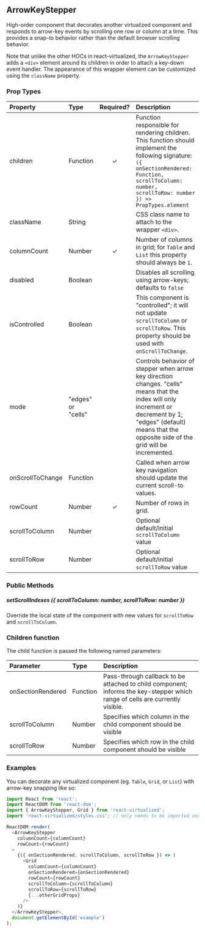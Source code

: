 ArrowKeyStepper
---------------

High-order component that decorates another virtualized component and responds to arrow-key events by scrolling one row or column at a time.
This provides a snap-to behavior rather than the default browser scrolling behavior.

Note that unlike the other HOCs in react-virtualized, the `ArrowKeyStepper` adds a `<div>` element around its children in order to attach a key-down event handler.
The appearance of this wrapper element can be customized using the `className` property.

### Prop Types
| Property | Type | Required? | Description |
|:---|:---|:---:|:---|
| children | Function | ✓ | Function responsible for rendering children. This function should implement the following signature: `({ onSectionRendered: Function, scrollToColumn: number, scrollToRow: number }) => PropTypes.element` |
| className | String |  | CSS class name to attach to the wrapper `<div>`. |
| columnCount | Number | ✓ | Number of columns in grid; for `Table` and `List` this property should always be `1`. |
| disabled | Boolean |  | Disables all scrolling using arrow-keys; defaults to `false` |
| isControlled | Boolean |  | This component is "controlled"; it will not update `scrollToColumn` or `scrollToRow`. This property should be used with `onScrollToChange`. |
| mode | "edges" or "cells" |  | Controls behavior of stepper when arrow key direction changes. "cells" means that the index will only increment or decrement by 1; "edges" (default) means that the opposite side of the grid will be incremented. |
| onScrollToChange | Function |  | Called when arrow key navigation should update the current scroll-to values. |
| rowCount | Number | ✓ | Number of rows in grid. |
| scrollToColumn | Number |  | Optional default/initial `scrollToColumn` value |
| scrollToRow | Number |  | Optional default/initial `scrollToRow` value |

### Public Methods

##### setScrollIndexes ({ scrollToColumn: number, scrollToRow: number })
Override the local state of the component with new values for `scrollToRow` and `scrollToColumn`.

### Children function

The child function is passed the following named parameters:

| Parameter | Type | Description |
|:---|:---|:---|
| onSectionRendered | Function | Pass-through callback to be attached to child component; informs the key-stepper which range of cells are currently visible. |
| scrollToColumn | Number | Specifies which column in the child component should be visible |
| scrollToRow | Number | Specifies which row in the child component should be visible |

### Examples

You can decorate any virtualized component (eg. `Table`, `Grid`, or `List`) with arrow-key snapping like so:

```javascript
import React from 'react';
import ReactDOM from 'react-dom';
import { ArrowKeyStepper, Grid } from 'react-virtualized';
import 'react-virtualized/styles.css'; // only needs to be imported once

ReactDOM.render(
  <ArrowKeyStepper
    columnCount={columnCount}
    rowCount={rowCount}
  >
    {({ onSectionRendered, scrollToColumn, scrollToRow }) => (
      <Grid
        columnCount={columnCount}
        onSectionRendered={onSectionRendered}
        rowCount={rowCount}
        scrollToColumn={scrollToColumn}
        scrollToRow={scrollToRow}
        {...otherGridProps}
      />
    )}
  </ArrowKeyStepper>,
  document.getElementById('example')
);
```
